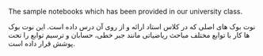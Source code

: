 The sample notebooks which has been provided in our university class.

نوت بوک های اصلی که در کلاس استاد ارائه و از روی آن درس داده است. این نوت بوک ها کار با توابع مختلف مباحث ریاضیاتی مانند جبر خطی، حسابان و ترسیم توابع را تحت پوشش قرار داده است.
